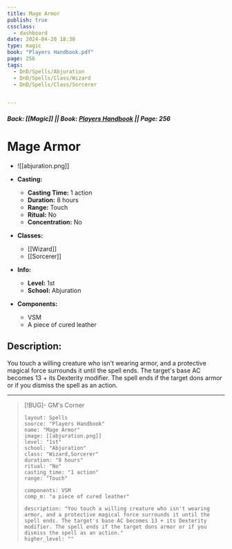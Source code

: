 ```yaml
---
title: Mage Armor
publish: true
cssclass:
  - dashboard
date: 2024-04-20 18:30
type: magic
book: "Players Handbook.pdf"
page: 256
tags:
  - DnD/Spells/Abjuration
  - DnD/Spells/Class/Wizard
  - DnD/Spells/Class/Sorcerer


---
```


##### Back: [[Magic]] || Book: [Players Handbook](https://drive.google.com/drive/folders/1O5bhpYizcIT5xxAoLOuzCRht_PVS7VSG?usp=sharing) || Page: 256

# Mage Armor
- ![[abjuration.png]]
- **Casting:**
    - **Casting Time:** 1 action
    - **Duration:** 8 hours
    - **Range:** Touch
    - **Ritual:** No
    - **Concentration:** No
- **Classes:**
    - [[Wizard]]
    - [[Sorcerer]]

- **Info:**
    - **Level:** 1st
    - **School:** Abjuration
- **Components:**
    - VSM
    - A piece of cured leather

## Description:
You touch a willing creature who isn't wearing armor, and a protective magical force surrounds it until the spell ends. The target's base AC becomes 13 + its Dexterity modifier. The spell ends if the target dons armor or if you dismiss the spell as an action.



---

> [!BUG]- GM's Corner
>
> ```statblock
> layout: Spells
> source: "Players Handbook"
> name: "Mage Armor"
> image: [[abjuration.png]]
> level: "1st"
> school: "Abjuration"
> class: "Wizard,Sorcerer"
> duration: "8 hours"
> ritual: "No"
> casting_time: "1 action"
> range: "Touch"
>
> components: VSM
> comp_m: "a piece of cured leather"
>
> description: "You touch a willing creature who isn't wearing armor, and a protective magical force surrounds it until the spell ends. The target's base AC becomes 13 + its Dexterity modifier. The spell ends if the target dons armor or if you dismiss the spell as an action."
> higher_level: ""
> ```
